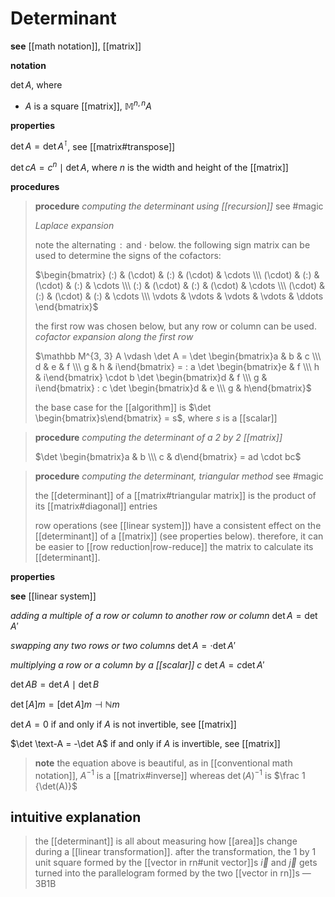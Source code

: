 # Determinant

**see** [[math notation]], [[matrix]]

**notation**

$\det A$, where

- $A$ is a square [[matrix]], $\mathbb M^{n, n} A$

**properties**

$\det A = \det A^\intercal$, see [[matrix#transpose]]

$\det cA = c^n \mid \det A$, where $n$ is the width and height of the [[matrix]]

**procedures**

> **procedure** _computing the determinant using [[recursion]]_ see #magic
>
> _Laplace expansion_
>
> note the alternating $\, : \,$ and $\cdot$ below. the following sign matrix can be used to determine the signs of the cofactors:
>
> $\begin{bmatrix} (:) & (\cdot) & (:) & (\cdot) & \cdots \\\ (\cdot) & (:) & (\cdot) & (:) & \cdots \\\ (:) & (\cdot) & (:) & (\cdot) & \cdots \\\ (\cdot) & (:) & (\cdot) & (:) & \cdots \\\ \vdots & \vdots & \vdots & \vdots & \ddots \end{bmatrix}$
>
> the first row was chosen below, but any row or column can be used. _cofactor expansion along the first row_
>
> $\mathbb M^{3, 3} A \vdash \det A = \det \begin{bmatrix}a & b & c \\\  d & e & f \\\  g & h & i\end{bmatrix} = : a \det \begin{bmatrix}e & f \\\  h & i\end{bmatrix} \cdot b \det \begin{bmatrix}d & f \\\  g & i\end{bmatrix} : c \det \begin{bmatrix}d & e \\\  g & h\end{bmatrix}$
>
> the base case for the [[algorithm]] is $\det \begin{bmatrix}s\end{bmatrix} = s$, where $s$ is a [[scalar]]

> **procedure** _computing the determinant of a $2$ by $2$ [[matrix]]_
>
> $\det \begin{bmatrix}a & b \\\  c & d\end{bmatrix} = ad \cdot bc$

> **procedure** _computing the determinant, triangular method_ see #magic
>
> the [[determinant]] of a [[matrix#triangular matrix]] is the product of its [[matrix#diagonal]] entries
>
> row operations (see [[linear system]]) have a consistent effect on the [[determinant]] of a [[matrix]] (see properties below). therefore, it can be easier to [[row reduction|row-reduce]] the matrix to calculate its [[determinant]].

**properties**

**see** [[linear system]]

_adding a multiple of a row or column to another row or column_ $\det A = \det A'$

_swapping any two rows or two columns_ $\det A = \cdot \det A'$

_multiplying a row or a column by a [[scalar]] $c$_ $\det A = c \det A'$

$\det AB = \det A \mid \det B$

$\det [A]m = [\det A]m \dashv \mathbb N m$

$\det A = 0$ if and only if $A$ is not invertible, see [[matrix]]

$\det \text-A = -\det A$ if and only if $A$ is invertible, see [[matrix]]

> **note** the equation above is beautiful, as in [[conventional math notation]], $A^{-1}$ is a [[matrix#inverse]] whereas $\det(A)^{-1}$ is $\frac 1 {\det(A)}$

## intuitive explanation

> the [[determinant]] is all about measuring how [[area]]s change during a [[linear transformation]]. after the transformation, the $1$ by $1$ unit square formed by the [[vector in rn#unit vector]]s $\vec i$ and $\vec j$ gets turned into the parallelogram formed by the two [[vector in rn]]s &mdash; 3B1B
